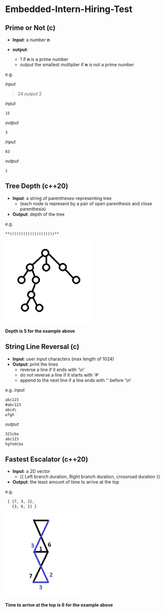 # Embedded-Intern-Hiring-Test
 
## Prime or Not (c)
- **Input**: a number **n**

- **output**:
  - 1 if **n** is a prime number
  - output the smallest multiplier if **n** is not a prime number

e.g.

*input*
> 24
*output*
> 2

*input*
```
15
```
*output*
```
3
```

*input*
```
83
```
*output*
```
1
```



## Tree Depth (c++20)
- **Input**: a string of parentheses-representing tree 
  - (each node is represent by a pair of open parenthesis and close parenthesis) 
- **Output**: depth of the tree

e.g. 
```
**((()((()())))()(()))**
```
![tree_example](https://github.com/zhuoming34/Embedded-Intern-Hiring-Test/blob/main/tree_example.png)

**Depth is 5 for the example above**


## String Line Reversal (c)
- **Input**: user input characters (max length of 1024)
- **Output**: print the lines
  - reverse a line if it ends with '\n'
  - do not reverse a line if it starts with '#'
  - append to the next line if a line ends with '\' before '\n'

e.g.
*input*
```
abc123
#abc123
abcd\
efgh
```
*output*
```
321cba
abc123
hgfedcba
```


## Fastest Escalator (c++20)
- **Input**: a 2D vector 
  - ({ Left branch duration, Right branch duration, crossroad duration }) 
- **Output**: the least amount of time to arrive at the top

e.g.
```
 { {7, 3, 2},
   {3, 6, 1} }
```
![escalator_example](https://github.com/zhuoming34/Embedded-Intern-Hiring-Test/blob/main/escalator_example.png)

**Time to arrive at the top is 6 for the example above**
